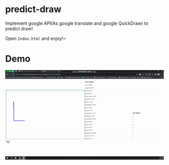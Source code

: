 # predict-draw
Implement google API(As google translate and google QuickDraw) to predict draw! 

Open `Index.html` and enjoy!~
# Demo
![Nice example](demo.gif?raw=true "Title")
